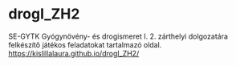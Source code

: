 # drogI_ZH2
SE-GYTK Gyógynövény- és drogismeret I. 2. zárthelyi dolgozatára felkészítő játékos feladatokat tartalmazó oldal.
 https://kislillalaura.github.io/drogI_ZH2/
